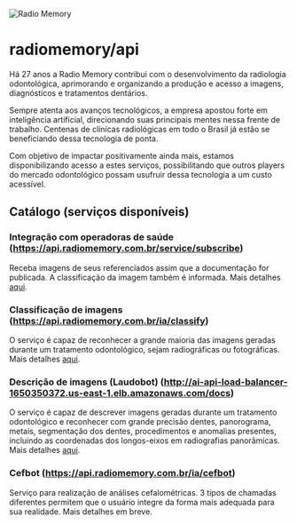 ![Radio Memory](https://radiomemory.com.br/wp-content/uploads/2020/02/logo-site-com-borda.png)
# radiomemory/api

Há 27 anos a Radio Memory contribui com o desenvolvimento da radiologia odontológica, aprimorando e organizando a produção e acesso a imagens, diagnósticos e tratamentos dentários.

Sempre atenta aos avanços tecnológicos, a empresa apostou forte em inteligência artificial, direcionando suas principais mentes nessa frente de trabalho. Centenas de clínicas radiológicas em todo o Brasil já estão se beneficiando dessa tecnologia de ponta.

Com objetivo de impactar positivamente ainda mais, estamos disponibilizando acesso a estes serviços, possibilitando que outros players do mercado odontológico possam usufruir dessa tecnologia a um custo acessível.


## Catálogo (serviços disponíveis)

### Integração com operadoras de saúde (https://api.radiomemory.com.br/service/subscribe)
Receba imagens de seus referenciados assim que a documentação for publicada. A classificação da imagem também é informada. Mais detalhes [aqui](https://github.com/radiomemory/api/tree/main/service/subscribe).

### Classificação de imagens (https://api.radiomemory.com.br/ia/classify)
O serviço é capaz de reconhecer a grande maioria das imagens geradas durante um tratamento odontológico, sejam radiográficas ou fotográficas. Mais detalhes [aqui](https://github.com/radiomemory/api/tree/main/ia/classify).

### Descrição de imagens (Laudobot) (http://ai-api-load-balancer-1650350372.us-east-1.elb.amazonaws.com/docs)
O serviço é capaz de descrever imagens geradas durante um tratamento odontológico e reconhecer com grande precisão dentes, panorograma, metais, segmentação dos dentes, procedimentos e anomalias presentes, incluindo as coordenadas dos longos-eixos em radiografias panorâmicas. Mais detalhes [aqui](http://ai-api-load-balancer-1650350372.us-east-1.elb.amazonaws.com/redoc).

### Cefbot (https://api.radiomemory.com.br/ia/cefbot)
Serviço para realização de análises cefalométricas. 3 tipos de chamadas diferentes permitem que o usuário integre da forma mais adequada para sua realidade. Mais detalhes em breve.
